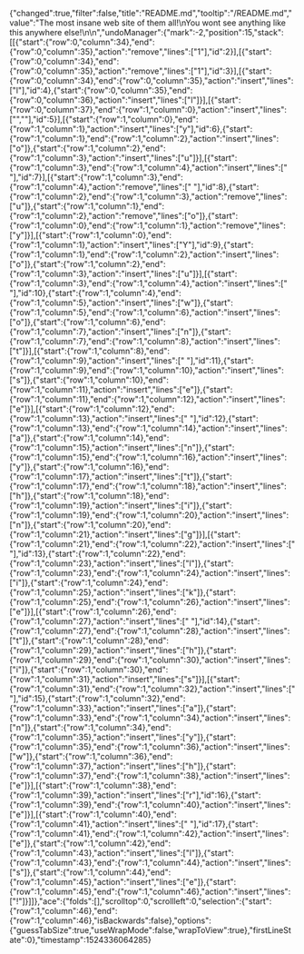 {"changed":true,"filter":false,"title":"README.md","tooltip":"/README.md","value":"The most insane web site of them all!\nYou wont see anything like this anywhere else!\n\n","undoManager":{"mark":-2,"position":15,"stack":[[{"start":{"row":0,"column":34},"end":{"row":0,"column":35},"action":"remove","lines":["1"],"id":2}],[{"start":{"row":0,"column":34},"end":{"row":0,"column":35},"action":"remove","lines":["1"],"id":3}],[{"start":{"row":0,"column":34},"end":{"row":0,"column":35},"action":"insert","lines":["l"],"id":4},{"start":{"row":0,"column":35},"end":{"row":0,"column":36},"action":"insert","lines":["l"]}],[{"start":{"row":0,"column":37},"end":{"row":1,"column":0},"action":"insert","lines":["",""],"id":5}],[{"start":{"row":1,"column":0},"end":{"row":1,"column":1},"action":"insert","lines":["y"],"id":6},{"start":{"row":1,"column":1},"end":{"row":1,"column":2},"action":"insert","lines":["o"]},{"start":{"row":1,"column":2},"end":{"row":1,"column":3},"action":"insert","lines":["u"]}],[{"start":{"row":1,"column":3},"end":{"row":1,"column":4},"action":"insert","lines":[" "],"id":7}],[{"start":{"row":1,"column":3},"end":{"row":1,"column":4},"action":"remove","lines":[" "],"id":8},{"start":{"row":1,"column":2},"end":{"row":1,"column":3},"action":"remove","lines":["u"]},{"start":{"row":1,"column":1},"end":{"row":1,"column":2},"action":"remove","lines":["o"]},{"start":{"row":1,"column":0},"end":{"row":1,"column":1},"action":"remove","lines":["y"]}],[{"start":{"row":1,"column":0},"end":{"row":1,"column":1},"action":"insert","lines":["Y"],"id":9},{"start":{"row":1,"column":1},"end":{"row":1,"column":2},"action":"insert","lines":["o"]},{"start":{"row":1,"column":2},"end":{"row":1,"column":3},"action":"insert","lines":["u"]}],[{"start":{"row":1,"column":3},"end":{"row":1,"column":4},"action":"insert","lines":[" "],"id":10},{"start":{"row":1,"column":4},"end":{"row":1,"column":5},"action":"insert","lines":["w"]},{"start":{"row":1,"column":5},"end":{"row":1,"column":6},"action":"insert","lines":["o"]},{"start":{"row":1,"column":6},"end":{"row":1,"column":7},"action":"insert","lines":["n"]},{"start":{"row":1,"column":7},"end":{"row":1,"column":8},"action":"insert","lines":["t"]}],[{"start":{"row":1,"column":8},"end":{"row":1,"column":9},"action":"insert","lines":[" "],"id":11},{"start":{"row":1,"column":9},"end":{"row":1,"column":10},"action":"insert","lines":["s"]},{"start":{"row":1,"column":10},"end":{"row":1,"column":11},"action":"insert","lines":["e"]},{"start":{"row":1,"column":11},"end":{"row":1,"column":12},"action":"insert","lines":["e"]}],[{"start":{"row":1,"column":12},"end":{"row":1,"column":13},"action":"insert","lines":[" "],"id":12},{"start":{"row":1,"column":13},"end":{"row":1,"column":14},"action":"insert","lines":["a"]},{"start":{"row":1,"column":14},"end":{"row":1,"column":15},"action":"insert","lines":["n"]},{"start":{"row":1,"column":15},"end":{"row":1,"column":16},"action":"insert","lines":["y"]},{"start":{"row":1,"column":16},"end":{"row":1,"column":17},"action":"insert","lines":["t"]},{"start":{"row":1,"column":17},"end":{"row":1,"column":18},"action":"insert","lines":["h"]},{"start":{"row":1,"column":18},"end":{"row":1,"column":19},"action":"insert","lines":["i"]},{"start":{"row":1,"column":19},"end":{"row":1,"column":20},"action":"insert","lines":["n"]},{"start":{"row":1,"column":20},"end":{"row":1,"column":21},"action":"insert","lines":["g"]}],[{"start":{"row":1,"column":21},"end":{"row":1,"column":22},"action":"insert","lines":[" "],"id":13},{"start":{"row":1,"column":22},"end":{"row":1,"column":23},"action":"insert","lines":["l"]},{"start":{"row":1,"column":23},"end":{"row":1,"column":24},"action":"insert","lines":["i"]},{"start":{"row":1,"column":24},"end":{"row":1,"column":25},"action":"insert","lines":["k"]},{"start":{"row":1,"column":25},"end":{"row":1,"column":26},"action":"insert","lines":["e"]}],[{"start":{"row":1,"column":26},"end":{"row":1,"column":27},"action":"insert","lines":[" "],"id":14},{"start":{"row":1,"column":27},"end":{"row":1,"column":28},"action":"insert","lines":["t"]},{"start":{"row":1,"column":28},"end":{"row":1,"column":29},"action":"insert","lines":["h"]},{"start":{"row":1,"column":29},"end":{"row":1,"column":30},"action":"insert","lines":["i"]},{"start":{"row":1,"column":30},"end":{"row":1,"column":31},"action":"insert","lines":["s"]}],[{"start":{"row":1,"column":31},"end":{"row":1,"column":32},"action":"insert","lines":[" "],"id":15},{"start":{"row":1,"column":32},"end":{"row":1,"column":33},"action":"insert","lines":["a"]},{"start":{"row":1,"column":33},"end":{"row":1,"column":34},"action":"insert","lines":["n"]},{"start":{"row":1,"column":34},"end":{"row":1,"column":35},"action":"insert","lines":["y"]},{"start":{"row":1,"column":35},"end":{"row":1,"column":36},"action":"insert","lines":["w"]},{"start":{"row":1,"column":36},"end":{"row":1,"column":37},"action":"insert","lines":["h"]},{"start":{"row":1,"column":37},"end":{"row":1,"column":38},"action":"insert","lines":["e"]}],[{"start":{"row":1,"column":38},"end":{"row":1,"column":39},"action":"insert","lines":["r"],"id":16},{"start":{"row":1,"column":39},"end":{"row":1,"column":40},"action":"insert","lines":["e"]}],[{"start":{"row":1,"column":40},"end":{"row":1,"column":41},"action":"insert","lines":[" "],"id":17},{"start":{"row":1,"column":41},"end":{"row":1,"column":42},"action":"insert","lines":["e"]},{"start":{"row":1,"column":42},"end":{"row":1,"column":43},"action":"insert","lines":["l"]},{"start":{"row":1,"column":43},"end":{"row":1,"column":44},"action":"insert","lines":["s"]},{"start":{"row":1,"column":44},"end":{"row":1,"column":45},"action":"insert","lines":["e"]},{"start":{"row":1,"column":45},"end":{"row":1,"column":46},"action":"insert","lines":["!"]}]]},"ace":{"folds":[],"scrolltop":0,"scrollleft":0,"selection":{"start":{"row":1,"column":46},"end":{"row":1,"column":46},"isBackwards":false},"options":{"guessTabSize":true,"useWrapMode":false,"wrapToView":true},"firstLineState":0},"timestamp":1524336064285}